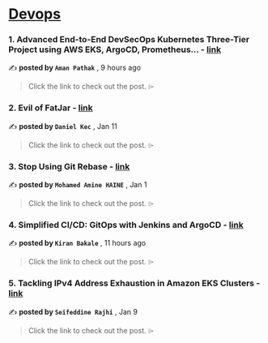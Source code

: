 
<h1><a href=https://medium.com/tag/devops/recommended target="_blank" rel="noopener noreferrer">Devops</a></h1>
<h3>1. Advanced End-to-End DevSecOps Kubernetes Three-Tier Project using AWS EKS, ArgoCD, Prometheus… - <a href=https://medium.com/@amanpathakdevops/advanced-end-to-end-devsecops-kubernetes-three-tier-project-using-aws-eks-argocd-prometheus-fbbfdb956d1a?source=tag_recommended_feed---------0-84----------devops----------646c943a_59ea_4354_bccc_aafc043fb76e------- target="_blank" rel="noopener noreferrer">link</a></h3>

✍️ **posted by `Aman Pathak`** <date> , 9 hours ago</date>

<blockquote>Click the link to check out the post. ⌲</blockquote>

<h3>2. Evil of FatJar - <a href=https://medium.com/helidon/evil-of-fatjar-3c3011b4bd55?source=tag_recommended_feed---------1-107----------devops----------646c943a_59ea_4354_bccc_aafc043fb76e------- target="_blank" rel="noopener noreferrer">link</a></h3>

✍️ **posted by `Daniel Kec`** <date> , Jan 11</date>

<blockquote>Click the link to check out the post. ⌲</blockquote>

<h3>3. Stop Using Git Rebase - <a href=https://medium.com/stackademic/stop-using-git-rebase-9570407868f2?source=tag_recommended_feed---------2-85----------devops----------646c943a_59ea_4354_bccc_aafc043fb76e------- target="_blank" rel="noopener noreferrer">link</a></h3>

✍️ **posted by `Mohamed Amine HAINE`** <date> , Jan 1</date>

<blockquote>Click the link to check out the post. ⌲</blockquote>

<h3>4. Simplified CI/CD: GitOps with Jenkins and ArgoCD - <a href=https://medium.com/@kiranbakale9/simplified-ci-cd-gitops-with-jenkins-and-argocd-b76de1c80362?source=tag_recommended_feed---------3-84----------devops----------646c943a_59ea_4354_bccc_aafc043fb76e------- target="_blank" rel="noopener noreferrer">link</a></h3>

✍️ **posted by `Kiran Bakale`** <date> , 11 hours ago</date>

<blockquote>Click the link to check out the post. ⌲</blockquote>

<h3>5. Tackling IPv4 Address Exhaustion in Amazon EKS Clusters - <a href=https://medium.com/itnext/tackling-ipv4-address-exhaustion-in-amazon-eks-clusters-1ec8a2dc0c30?source=tag_recommended_feed---------4-107----------devops----------646c943a_59ea_4354_bccc_aafc043fb76e------- target="_blank" rel="noopener noreferrer">link</a></h3>

✍️ **posted by `Seifeddine Rajhi`** <date> , Jan 9</date>

<blockquote>Click the link to check out the post. ⌲</blockquote>

